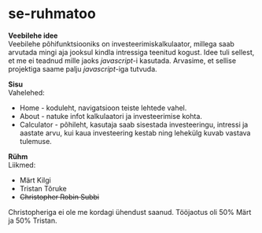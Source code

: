 # se-ruhmatoo

**Veebilehe idee**  
Veebilehe põhifunktsiooniks on investeerimiskalkulaator, millega saab arvutada mingi aja jooksul kindla intressiga teenitud kogust. Idee tuli sellest, et me ei teadnud mille jaoks *javascript*-i kasutada. Arvasime, et sellise projektiga saame palju *javascript*-iga tutvuda.

**Sisu**  
Vahelehed:  
* Home - koduleht, navigatsioon teiste lehtede vahel.  
* About - natuke infot kalkulaatori ja investeerimise kohta.  
* Calculator - põhileht, kasutaja saab sisestada investeeringu, intressi ja aastate arvu, kui kaua investeering kestab ning lehekülg kuvab vastava tulemuse.  

**Rühm**  
Liikmed:  
* Märt Kilgi  
* Tristan Tõruke  
* <del>Christopher Robin Subbi<del>  


Christopheriga ei ole me kordagi ühendust saanud. Tööjaotus oli 50% Märt ja 50% Tristan.
